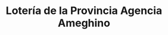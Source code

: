 ---
title: "Lotería de la Provincia Agencia Ameghino"
url: /campana/loteria-de-la-provincia-agencia-ameghino/
shop: Lotterie
---